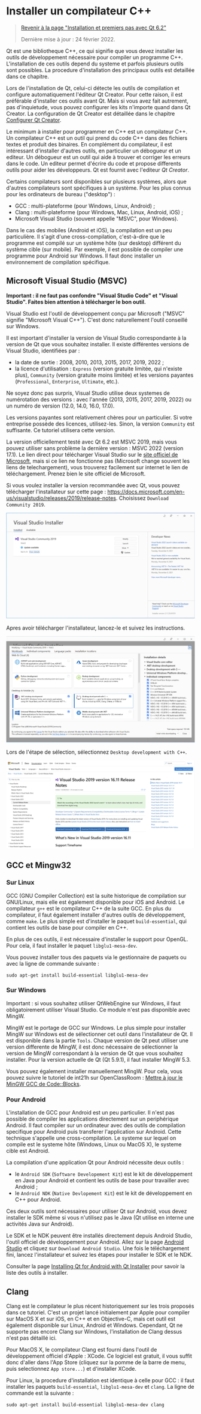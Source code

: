 # Installer un compilateur C++

> [Revenir à la page "Installation et premiers pas avec Qt 6.2"](README.md)
> 
> Dernière mise à jour : 24 février 2022.

Qt est une bibliotheque C++, ce qui signifie que vous devez installer les outils de développement nécessaire pour
compiler un programme C++. L'installation de ces outils depend du systeme et parfois plusieurs outils sont possibles.
La procedure d'installation des principaux outils est detaillée dans ce chapitre.

Lors de l'installation de Qt, celui-ci détecte les outils de compilation et configure automatiquement
l'éditeur Qt Creator. Pour cette raison, il est préférable d'installer ces outils avant Qt. Mais si vous avez fait 
autrement, pas d'inquietude, vous pouvez configurer les kits n'importe quand dans Qt Creator. La configuration de Qt Creator
est détaillée dans le chapitre [Configurer Qt Creator](config.md).

Le minimum à installer pour programmer en C++ est un compilateur C++. Un compilateur C++ est un outil 
qui prend du code C++ dans des fichiers textes et produit des binaires. En complément du compilateur,
il est intéressant d'installer d'autres outils, en particulier un débogueur et un editeur. Un débogueur
est un outil qui aide à trouver et corriger les erreurs dans le code. Un editeur permet 
d'écrire du code et propose differents outils pour aider les développeurs. Qt est fournit avec l'editeur _Qt Creator_.

Certains compilateurs sont disponibles sur plusieurs systèmes, alors que d'autres compilateurs sont spécifiques 
à un système. Pour les plus connus pour les ordinateurs de bureau ("desktop") :

- GCC : multi-plateforme (pour Windows, Linux, Android) ;
- Clang : multi-plateforme (pour Windows, Mac, Linux, Android, iOS) ;
- Microsoft Visual Studio (souvent appelle "MSVC", pour Windows).

Dans le cas des mobiles (Android et iOS), la compilation est un peu particulière. Il s'agit d'une cross-compilation, 
c'est-à-dire que le programme est compilé sur un système hôte (sur desktop) différent du système cible (sur mobile). 
Par exemple, il est possible de compiler une programme pour Android sur Windows. Il faut donc installer un environnement 
de compilation spécifique.

## Microsoft Visual Studio (MSVC)

**Important : il ne faut pas confondre "Visual Studio Code" et "Visual Studio". Faites bien attention à télécharger le bon outil.**

Visual Studio est l'outil de développement conçu par Microsoft ("MSVC" signifie "Microsoft Visual C++"). C'est donc 
naturellement l'outil conseillé sur Windows.

Il est important d'installer la version de Visual Studio correspondante à la version de Qt que vous souhaitez installer. 
Il existe différentes versions de Visual Studio, identifiées par :

- la date de sortie : 2008, 2010, 2013, 2015, 2017, 2019, 2022 ;
- la licence d'utilisation : `Express` (version gratuite limitée, qui n'existe plus), `Community` (version gratuite moins limitée) et les versions 
payantes (`Professional`, `Enterprise`, `Ultimate`, etc.).

Ne soyez donc pas surpris, Visual Studio utilise deux systemes de numérotation des versions : avec l'année (2013, 2015, 2017, 2019, 2022) ou un 
numéro de version (12.0, 14.0, 16.0, 17.0).

Les versions payantes sont relativement chères pour un particulier. Si votre entreprise possède des licences, utilisez-les. 
Sinon, la version `Community` est suffisante. Ce tutoriel utilisera cette version.

La version officiellement testé avec Qt 6.2 est MSVC 2019, mais vous pouvez utiliser sans problème la dernière version : MSVC 2022 (version 17.1).
Le lien direct pour télécharger Visual Studio sur le [site officiel de Microsoft](https://visualstudio.microsoft.com/fr/downloads/), mais si ce 
lien ne fonctionne pas (Microsoft change souvent les liens de telechargement), vous trouverez facilement sur internet le 
lien de téléchargement. Prenez bien le site officiel de Microsoft.

Si vous voulez installer la version recommandée avec Qt, vous pouvez télécharger l'installateur sur cette page : https://docs.microsoft.com/en-us/visualstudio/releases/2019/release-notes. Choisissez `Download Community 2019`.

![Page d'acceuil](images/msvc_01.png)

Apres avoir télécharger l'installateur, lancez-le et suivez les instructions. 

![Page d'acceuil](images/msvc_02.png)

Lors de l'étape de sélection, sélectionnez `Desktop development with C++`.

![Page d'acceuil](images/msvc_03.png)

## GCC et Mingw32

### Sur Linux

GCC (GNU Compiler Collection) est la suite historique de compilation sur GNU/Linux, mais elle est également disponible
pour iOS and Android. Le compilateur `g++` est le compilateur C++ de la suite GCC. En plus du compilateur, il faut également
installer d'autres outils de développement, comme `make`. Le plus simple est d'installer le paquet `build-essential`,
qui contient les outils de base pour compiler en C++.

En plus de ces outils, il est nécessaire d'installer le support pour OpenGL. Pour cela, il faut installer le paquet
`libglu1-mesa-dev`.

Vous pouvez installer tous des paquets via le gestionnaire de paquets ou avec la ligne de commande suivante :

```
sudo apt-get install build-essential libglu1-mesa-dev
```

### Sur Windows

Important : si vous souhaitez utiliser QtWebEngine sur Windows, il faut obligatoirement utiliser Visual Studio. Ce module n'est
pas disponible avec MingW.

MingW est le portage de GCC sur Windows. Le plus simple pour installer MingW sur Windows est de sélectionner cet 
outil dans l'installateur de Qt. Il est disponible dans la partie `Tools`. Chaque version de Qt peut utiliser
une version differente de MingW, il est donc nécessaire de sélectionner la version de MingW correspondant
à la version de Qt que vous souhaitez installer. Pour la version actuelle de Qt (Qt 5.9.1), il faut
installer MingW 5.3.

Vous pouvez également installer manuellement MingW. Pour cela, vous pouvez suivre le tutoriel de int21h sur 
OpenClassRoom : [Mettre à jour le MinGW GCC de 
Code::Blocks](https://openclassrooms.com/forum/sujet/mettre-a-jour-le-mingw-gcc-de-code-blocks).

### Pour Android

L'installation de GCC pour Android est un peu particulier. Il n'est pas possible de compiler les applications
directement sur un periphérique Android. Il faut compiler sur un ordinateur avec des outils de compilation
specifique pour Android puis transferer l'application sur Android. Cette technique s'appelle une 
cross-compilation. Le systeme sur lequel on compile est le systeme hôte (Windows, Linux ou MacOS X), le
systeme cible est Android.

La compilation d'une application Qt pour Android nécessite deux outils :

- le `Android SDK` (`Software Developement Kit`) est le kit de développement en Java pour Android et contient 
  les outils de base pour travailler avec Android ;
- le `Android NDK` (`Native Devlopement Kit`) est le kit de développement en C++ pour Android.

Ces deux outils sont nécessaires pour utiliser Qt sur Android, vous devez installer le SDK même si vous n'utilisez
pas le Java (Qt utilise en interne une activités Java sur Android).

Le SDK et le NDK peuvent être installés directement depuis Android Studio, l'outil officiel de développement pour Android.
Allez sur la page [Android Studio](https://developer.android.com/studio/index.html)
et cliquez sur `Download Android Studio`. Une fois le téléchargement fini, lancez l'installateur et suivez les
étapes pour installer le SDK et le NDK.

Consulter la page [Installing Qt for Android with Qt Installer](https://doc.qt.io/qt-6/android-getting-started.html)
pour savoir la liste des outils à installer.

## Clang

Clang est le compilateur le plus récent historiquement sur les trois proposés dans ce tutoriel. C'est un projet lancé initialement
par Apple pour compiler sur MacOS X et sur iOS, en C++ et en Objective-C, mais cet outil est également disponible
sur Linux, Android et Windows. Cependant, Qt ne supporte pas encore Clang sur Windows, l'installation
de Clang dessus n'est pas détaillé ici.

Pour MacOS X, le compilateur Clang est fourni dans l'outil de développement officiel d'Apple : XCode. Ce logiciel
est gratuit, il vous suffit donc d'aller dans l'App Store (cliquez sur la pomme de la barre de menu, puis selectionnez
`App store...`) et d'installer XCode.

Pour Linux, la procedure d'installation est identique à celle pour GCC : il faut installer les paquets `build-essential`, 
`libglu1-mesa-dev` et `clang`. La ligne de commande est la suivante :

```
sudo apt-get install build-essential libglu1-mesa-dev clang
```

